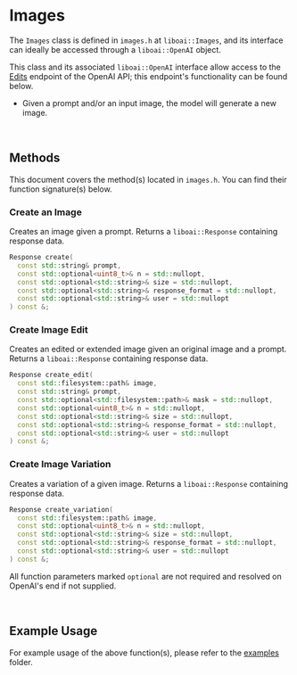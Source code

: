 <h1>Images</h1>
<p>The <code>Images</code> class is defined in <code>images.h</code> at <code>liboai::Images</code>, and its interface can ideally be accessed through a <code>liboai::OpenAI</code> object.

This class and its associated <code>liboai::OpenAI</code> interface allow access to the <a href="https://beta.openai.com/docs/api-reference/images">Edits</a> endpoint of the OpenAI API; this endpoint's functionality can be found below.</p>
- Given a prompt and/or an input image, the model will generate a new image.

<br>
<h2>Methods</h2>
<p>This document covers the method(s) located in <code>images.h</code>. You can find their function signature(s) below.</p>

<h3>Create an Image</h3>
<p>Creates an image given a prompt. Returns a <code>liboai::Response</code> containing response data.</p>

```cpp
Response create(
  const std::string& prompt,
  const std::optional<uint8_t>& n = std::nullopt,
  const std::optional<std::string>& size = std::nullopt,
  const std::optional<std::string>& response_format = std::nullopt,
  const std::optional<std::string>& user = std::nullopt
) const &;
```

<h3>Create Image Edit</h3>
<p>Creates an edited or extended image given an original image and a prompt. Returns a <code>liboai::Response</code> containing response data.</p>

```cpp
Response create_edit(
  const std::filesystem::path& image,
  const std::string& prompt,
  const std::optional<std::filesystem::path>& mask = std::nullopt,
  const std::optional<uint8_t>& n = std::nullopt,
  const std::optional<std::string>& size = std::nullopt,
  const std::optional<std::string>& response_format = std::nullopt,
  const std::optional<std::string>& user = std::nullopt
) const &;
```

<h3>Create Image Variation</h3>
<p>Creates a variation of a given image. Returns a <code>liboai::Response</code> containing response data.</p>

```cpp
Response create_variation(
  const std::filesystem::path& image,
  const std::optional<uint8_t>& n = std::nullopt,
  const std::optional<std::string>& size = std::nullopt,
  const std::optional<std::string>& response_format = std::nullopt,
  const std::optional<std::string>& user = std::nullopt
) const &;
```

<p>All function parameters marked <code>optional</code> are not required and resolved on OpenAI's end if not supplied.</p>

<br>
<h2>Example Usage</h2>
<p>For example usage of the above function(s), please refer to the <a href="/examples">examples</a> folder.
